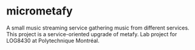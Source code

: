 # micrometafy
A small music streaming service gathering music from different services. This project is a service-oriented upgrade of metafy. Lab project for LOG8430 at Polytechnique Montréal.
